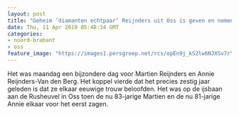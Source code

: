 ```yaml
---
layout: post
title: "Geheim ‘diamanten echtpaar’ Reijnders uit Oss is geven en nemen bij lief en leed"
date: Thu, 11 Apr 2019 05:48:34 GMT
categories: 
- noord-brabant 
- oss 
feature_image: "https://images1.persgroep.net/rcs/opEn9j_kS2lw6NJXSv7rYHUFqu4/diocontent/145096145/_fitwidth/400/?appId=21791a8992982cd8da851550a453bd7f&quality=0.7"
---
```


Het was maandag een bijzondere dag voor Martien Reijnders en Annie Reijnders-Van den Berg. Het koppel vierde dat het precies zestig jaar geleden is dat ze elkaar eeuwige trouw beloofden. Het was op de ijsbaan aan de Rusheuvel in Oss toen de nu 83-jarige Martien en de nu 81-jarige Annie elkaar voor het eerst zagen.

